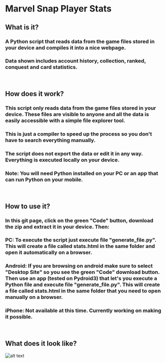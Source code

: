 # Marvel Snap Player Stats
## What is it?
### A Python script that reads data from the game files stored in your device and compiles it into a nice webpage. 
### Data shown includes account history, collection, ranked, conquest and card statistics.
&nbsp;
## How does it work?
### This script only reads data from the game files stored in your device. These files are visible to anyone and all the data is easily accessible with a simple file explorer tool.
### This is just a compiler to speed up the process so you don't have to search everything manually.
### The script does not export the data or edit it in any way. Everything is executed locally on your device.
### Note: You will need Python installed on your PC or an app that can run Python on your mobile.
&nbsp;
## How to use it?
### In this git page, click on the green "Code" button, download the zip and extract it in your device. Then:
### PC: To execute the script just execute file "generate_file.py". This will create a file called stats.html in the same folder and open it automatically on a browser.
### Android: If you are browsing on android make sure to select "Desktop Site" so you see the green "Code" download button. Then use an app (tested on Pydroid3) that let's you execute a Python file and execute file "generate_file.py". This will create a file called stats.html in the same folder that you need to open manually on a browser.
### iPhone: Not available at this time. Currently working on making it possible.
&nbsp;
## What does it look like?
![alt text](https://github.com/sergiodias25/Snap_Player_Stats/blob/main/assets/example.png?raw=true?)
